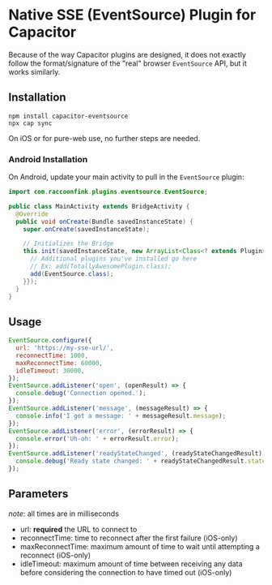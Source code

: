 # Native SSE (EventSource) Plugin for Capacitor

Because of the way Capacitor plugins are designed, it does not exactly follow the format/signature of the "real" browser `EventSource` API, but it works similarly.

## Installation

```shell
npm install capacitor-eventsource
npx cap sync
```

On iOS or for pure-web use, no further steps are needed.

### Android Installation

On Android, update your main activity to pull in the `EventSource` plugin:

```java
import com.raccoonfink.plugins.eventsource.EventSource;

public class MainActivity extends BridgeActivity {
  @Override
  public void onCreate(Bundle savedInstanceState) {
    super.onCreate(savedInstanceState);

    // Initializes the Bridge
    this.init(savedInstanceState, new ArrayList<Class<? extends Plugin>>() {{
      // Additional plugins you've installed go here
      // Ex: add(TotallyAwesomePlugin.class);
      add(EventSource.class);
    }});
  }
}
```

## Usage

```javascript
EventSource.configure({
  url: 'https://my-sse-url/',
  reconnectTime: 1000,
  maxReconnectTime: 60000,
  idleTimeout: 30000,
});
EventSource.addListener('open', (openResult) => {
  console.debug('Connection opened.');
});
EventSource.addListener('message', (messageResult) => {
  console.info('I got a message: ' + messageResult.message);
});
EventSource.addListener('error', (errorResult) => {
  console.error('Uh-oh: ' + errorResult.error);
});
EventSource.addListener('readyStateChanged', (readyStateChangedResult) => {
  console.debug('Ready state changed: ' + readyStateChangedResult.state);
});
```

## Parameters

*note*: all times are in milliseconds

* url: **required** the URL to connect to
* reconnectTime: time to reconnect after the first failure (iOS-only)
* maxReconnectTime: maximum amount of time to wait until attempting a reconnect (iOS-only)
* idleTimeout: maximum amount of time between receiving any data before considering the connection to have timed out (iOS-only)
